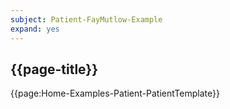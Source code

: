 ```yaml
---
subject: Patient-FayMutlow-Example
expand: yes
---
```


## {{page-title}}

{{page:Home-Examples-Patient-PatientTemplate}}